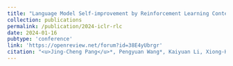 ```yaml
---
title: "Language Model Self-improvement by Reinforcement Learning Contemplation"
collection: publications
permalink: /publication/2024-iclr-rlc
date: 2024-01-16
pubtype: 'conference'
link: 'https://openreview.net/forum?id=38E4yUbrgr'
citation: "<u>Jing-Cheng Pang</u>*, Pengyuan Wang*, Kaiyuan Li, Xiong-Hui Chen, Jiacheng Xu, ZongZhang Zhang and Yang Yu. <i>Language Model Self-improvement by Reinforcement Learning Contemplation. </i> In: <b>ICLR</b>, 2024."
---
```

